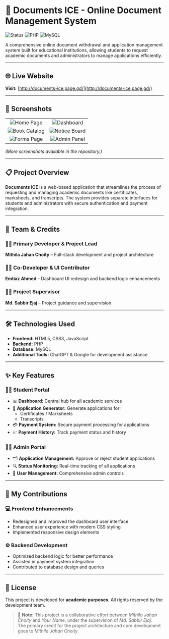 # 📄 Documents ICE - Online Document Management System

![Status](https://img.shields.io/badge/Status-Live-brightgreen)
![PHP](https://img.shields.io/badge/PHP-8.0+-blue)
![MySQL](https://img.shields.io/badge/MySQL-Database-orange)

A comprehensive online document withdrawal and application management system built for educational institutions, allowing students to request academic documents and administrators to manage applications efficiently.

---

## 🌐 Live Website
**Visit:** [http://documents-ice.page.gd/](http://documents-ice.page.gd/)

---

## 📸 Screenshots  

| | |
|:--:|:--:|
| ![Home Page](https://github.com/user-attachments/assets/d918f0e9-add0-4e5c-9bd7-3af4b339214f) | ![Dashboard](https://github.com/user-attachments/assets/b3cff6a3-9e11-4417-9aa4-9f70278965f8) |
| ![Book Catalog](https://github.com/user-attachments/assets/e903bf03-e2ff-483a-a575-056c2bbda142) | ![Notice Board](https://github.com/user-attachments/assets/6f7af5be-77cc-4bd7-9235-71d6065c6352) |
| ![Forms Page](https://github.com/user-attachments/assets/e2b1ffa7-ebbc-4177-a24d-b690bba0793f) | ![Admin Panel](https://github.com/user-attachments/assets/8bf30a7c-1768-4aa6-8939-5d8c0dc346b2) |

*(More screenshots available in the repository.)*

---

## 📋 Project Overview
**Documents ICE** is a web-based application that streamlines the process of requesting and managing academic documents like certificates, marksheets, and transcripts. The system provides separate interfaces for students and administrators with secure authentication and payment integration.

---

## 👥 Team & Credits

### 🧑‍💻 Primary Developer & Project Lead
**Mithila Jahan Choity** – Full-stack development and project architecture

### 👩‍💻 Co-Developer & UI Contributor
**Emtiaz Ahmed** – Dashboard UI redesign and backend logic enhancements

### 🧑‍🏫 Project Supervisor
**Md. Sabbir Ejaj** – Project guidance and supervision

---

## 🛠️ Technologies Used
- **Frontend:** HTML5, CSS3, JavaScript  
- **Backend:** PHP  
- **Database:** MySQL  
- **Additional Tools:** ChatGPT & Google for development assistance  

---

## ✨ Key Features

### 👨‍🎓 Student Portal
- 📊 **Dashboard:** Central hub for all academic services  
- 📄 **Application Generator:** Generate applications for:
  - Certificates / Marksheets
  - Transcripts  
- 💳 **Payment System:** Secure payment processing for applications  
- 📈 **Payment History:** Track payment status and history  

### 👨‍💼 Admin Portal
- 🗂️ **Application Management:** Approve or reject student applications  
- 🔍 **Status Monitoring:** Real-time tracking of all applications  
- 👥 **User Management:** Comprehensive admin controls  

---

## 🎯 My Contributions

### 💻 Frontend Enhancements
- Redesigned and improved the dashboard user interface  
- Enhanced user experience with modern CSS styling  
- Implemented responsive design elements  

### ⚙️ Backend Development
- Optimized backend logic for better performance  
- Assisted in payment system integration  
- Contributed to database design and queries  

---

## 📄 License
This project is developed for **academic purposes**. All rights reserved by the development team.

> 📝 **Note:** This project is a collaborative effort between *Mithila Jahan Choity* and *Your Name*, under the supervision of *Md. Sabbir Ejaj*.  
> The primary credit for the project architecture and core development goes to *Mithila Jahan Choity*.
